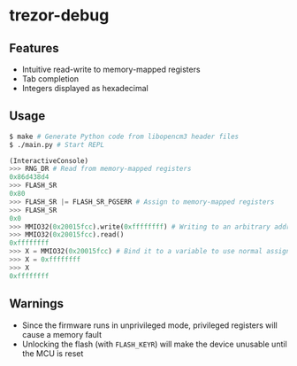 # trezor-debug

## Features

 * Intuitive read-write to memory-mapped registers
 * Tab completion
 * Integers displayed as hexadecimal

## Usage

```bash
$ make # Generate Python code from libopencm3 header files
$ ./main.py # Start REPL
```

```python
(InteractiveConsole)
>>> RNG_DR # Read from memory-mapped registers
0x86d438d4
>>> FLASH_SR
0x80
>>> FLASH_SR |= FLASH_SR_PGSERR # Assign to memory-mapped registers
>>> FLASH_SR
0x0
>>> MMIO32(0x20015fcc).write(0xffffffff) # Writing to an arbitrary address
>>> MMIO32(0x20015fcc).read()
0xffffffff
>>> X = MMIO32(0x20015fcc) # Bind it to a variable to use normal assignment
>>> X = 0xffffffff
>>> X
0xffffffff
```

## Warnings

 * Since the firmware runs in unprivileged mode, privileged registers will
   cause a memory fault
 * Unlocking the flash (with `FLASH_KEYR`) will make the device unusable until
   the MCU is reset

